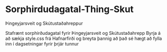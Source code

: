 # Sorphirdudagatal-Thing-Skut
Þingeyjarsveit og Skútustaðahreppur

Stafrænt sorphirðudagatal fyrir Þingeyjarsveit og Skútustaðahrepp
Byrja á að sækja style.css frá Hafnarfirði og breyta þannig að það sé hægt að fylla inn í dagsetningar fyrir þrjár tunnur
